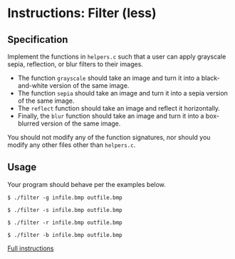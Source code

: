 # Instructions: Filter (less)


## Specification
Implement the functions in `helpers.c` such that a user can apply grayscale sepia, reflection, or blur filters to their images.
- The function `grayscale` should take an image and turn it into a black-and-white version of the same image.
- The function `sepia` should take an image and turn it into a sepia version of the same image.
- The `reflect` function should take an image and reflect it horizontally.
- Finally, the `blur` function should take an image and turn it into a box-blurred version of the same image.

You should not modify any of the function signatures, nor should you modify any other files other than `helpers.c`.


## Usage
Your program should behave per the examples below.

```
$ ./filter -g infile.bmp outfile.bmp
```

```
$ ./filter -s infile.bmp outfile.bmp
```

```
$ ./filter -r infile.bmp outfile.bmp
```

```
$ ./filter -b infile.bmp outfile.bmp
```


[Full instructions](https://cs50.harvard.edu/x/2020/psets/4/filter/less/)
